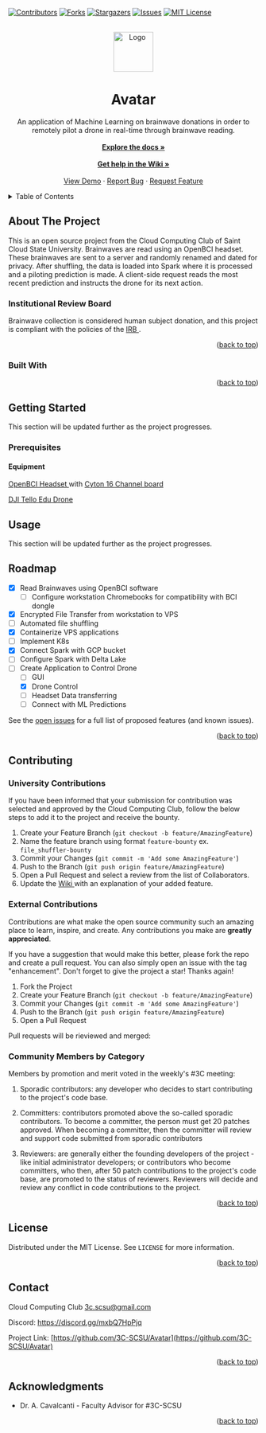
<!-- Improved compatibility of back to top link: See: https://github.com/othneildrew/Best-README-Template/pull/73 -->
<a name="readme-top"></a>
<!--
*** Thanks for checking out the Best-README-Template. If you have a suggestion
*** that would make this better, please fork the repo and create a pull request
*** or simply open an issue with the tag "enhancement".
*** Don't forget to give the project a star!
*** Thanks again! Now go create something AMAZING! :D
-->



<!-- PROJECT SHIELDS -->
<!--
*** I'm using markdown "reference style" links for readability.
*** Reference links are enclosed in brackets [ ] instead of parentheses ( ).
*** See the bottom of this document for the declaration of the reference variables
*** for contributors-url, forks-url, etc. This is an optional, concise syntax you may use.
*** https://www.markdownguide.org/basic-syntax/#reference-style-links
-->

[![Contributors][contributors-shield]][contributors-url]
[![Forks][forks-shield]][forks-url]
[![Stargazers][stars-shield]][stars-url]
[![Issues][issues-shield]][issues-url]
[![MIT License][license-shield]][license-url]




<!-- PROJECT LOGO -->
<br />

<div align="center">
  <a href="https://github.com/3C-SCSU/Avatar">
    <img src="https://avatars.githubusercontent.com/u/114175379?v=4" alt="Logo" width="80" height="80">
  </a>
  <h1 align="center">Avatar</h1>



  <p align="center">
    An application of Machine Learning on brainwave donations in order to remotely pilot a drone in real-time through brainwave reading. 
    <br />
    <br />
    <a href="https://github.com/3C-SCSU/Avatar"><strong>Explore the docs »</strong></a>
    <br />
    <br />
    <a href="https://github.com/3C-SCSU/Avatar/wiki"><strong>Get help in the Wiki »</strong></a>
    <br />
    <br />
<a href="https://github.com/3C-SCSU/Avatar">View Demo</a>
    ·
    <a href="https://github.com/3C-SCSU/Avatar/issues">Report Bug</a>
    ·
    <a href="https://github.com/3C-SCSU/Avatar/issues">Request Feature</a>    

  </p>
</div>



<!-- TABLE OF CONTENTS -->
<details>
  <summary>Table of Contents</summary>
  <ol>
    <li>
      <a href="#about-the-project">About The Project</a>
      <ul>
        <li><a href="#built-with">Built With</a></li>
      </ul>
    </li>
    <li>
      <a href="#getting-started">Getting Started</a>
      <ul>
        <li><a href="#prerequisites">Prerequisites</a></li>
        <li><a href="#installation">Installation</a></li>
      </ul>
    </li>
    <li><a href="#usage">Usage</a></li>
    <li><a href="#roadmap">Roadmap</a></li>
    <li><a href="#contributing">Contributing</a></li>
    <li><a href="#license">License</a></li>
    <li><a href="#contact">Contact</a></li>
    <li><a href="#acknowledgments">Acknowledgments</a></li>
  </ol>
</details>



<!-- ABOUT THE PROJECT -->
## About The Project

<!--[![Product Name Screen Shot][product-screenshot]](https://example.com)-->

This is an open source project from the Cloud Computing Club of Saint Cloud State University. Brainwaves are read using an OpenBCI headset. These brainwaves are sent to a server and randomly renamed and dated for privacy. After shuffling, the data is loaded into Spark where it is processed and a piloting prediction is made. A client-side request reads the most recent prediction and instructs the drone for its next action. 

 ### Institutional Review Board

Brainwave collection is considered human subject donation, and this project is compliant with the policies of the <a href="https://www.stcloudstate.edu/irb/">IRB </a>. 



<p align="right">(<a href="#readme-top">back to top</a>)</p>



### Built With
<!--   ********TODO: UPDATE  BUIlT WITH SECTION ****************
* [![Next][Next.js]][Next-url]
* [![React][React.js]][React-url]
* [![Vue][Vue.js]][Vue-url]
* [![Angular][Angular.io]][Angular-url]
* [![Svelte][Svelte.dev]][Svelte-url]
* [![Laravel][Laravel.com]][Laravel-url]
* [![Bootstrap][Bootstrap.com]][Bootstrap-url]
* [![JQuery][JQuery.com]][JQuery-url]
***************END OF UPDATE INSTALLTION INFORMATION    --->
<p align="right">(<a href="#readme-top">back to top</a>)</p>



<!-- GETTING STARTED -->
## Getting Started

This section will be updated further as the project progresses. 

### Prerequisites
<h4> Equipment</h4>

<a href="https://shop.openbci.com/products/ultracortex-mark-iv" > OpenBCI Headset </a> with <a href="https://shop.openbci.com/products/cyton-daisy-biosensing-boards-16-channel" > Cyton 16 Channel board </a>

<a href = "https://www.amazon.com/DJI-CP-TL-00000026-02-Tello-EDU/dp/B07TZG2NNT?ref_=ast_sto_dp" > DJI Tello Edu Drone </a> 


<!---   ***************TODO: UPDATE INSTALLATION INFORMATION 
This is an example of how to list things you need to use the software and how to install them.
* npm
  ```sh
  npm install npm@latest -g
  ```

### Installation

1. Get a free API Key at [https://example.com](https://example.com)
2. Clone the repo
   ```sh
   git clone https://github.com/3C-SCSU/Avatar.git
   ```
3. Install NPM packages
   ```sh
   npm install
   ```
4. Enter your API in `config.js`
   ```js
   const API_KEY = 'ENTER YOUR API';
   ```

<p align="right">(<a href="#readme-top">back to top</a>)</p>

***************END OF UPDATE INSTALLATION INFORMATION    --->

<!-- USAGE EXAMPLES -->
## Usage

This section will be updated further as the project progresses.

<!---   ***************TODO: UPDATE USAGE INFORMATION 
_For more examples, please refer to the [Documentation](https://example.com)_

<p align="right">(<a href="#readme-top">back to top</a>)</p>

***************END OF UPDATE USAGE INFORMATION    --->

<!-- ROADMAP -->
## Roadmap

- [x] Read Brainwaves using OpenBCI software
	- [ ] Configure workstation Chromebooks for compatibility with BCI dongle
- [x] Encrypted File Transfer from workstation to VPS 
- [ ] Automated file shuffling
- [x] Containerize VPS applications 
- [ ] Implement K8s
- [x] Connect Spark with GCP bucket
- [ ] Configure Spark with Delta Lake
- [ ] Create Application to Control Drone
	- [ ] GUI
	- [x] Drone Control
	- [ ] Headset Data transferring
	- [ ] Connect with ML Predictions

See the [open issues](https://github.com/3C-SCSU/Avatar/issues) for a full list of proposed features (and known issues). 

<p align="right">(<a href="#readme-top">back to top</a>)</p>



<!-- CONTRIBUTING -->
## Contributing

### University Contributions
If you have been informed that your submission for contribution was selected and approved by the Cloud Computing Club, follow the below steps to add it to the project and receive the bounty. 
1. Create your Feature Branch (`git checkout -b feature/AmazingFeature`)
2. Name the feature branch using format `feature-bounty` ex. `file_shuffler-bounty` 
3. Commit your Changes (`git commit -m 'Add some AmazingFeature'`)
4. Push to the Branch (`git push origin feature/AmazingFeature`)
5. Open a Pull Request and select a review from the list of Collaborators.
6. Update the  <a href="https://github.com/3C-SCSU/Avatar/wiki">Wiki </a> with an explanation of your added feature. 


### External Contributions
Contributions are what make the open source community such an amazing place to learn, inspire, and create. Any contributions you make are **greatly appreciated**.

If you have a suggestion that would make this better, please fork the repo and create a pull request. You can also simply open an issue with the tag "enhancement".
Don't forget to give the project a star! Thanks again!

1. Fork the Project
2. Create your Feature Branch (`git checkout -b feature/AmazingFeature`)
3. Commit your Changes (`git commit -m 'Add some AmazingFeature'`)
4. Push to the Branch (`git push origin feature/AmazingFeature`)
5. Open a Pull Request


Pull requests will be rieviewed and merged: 

### Community Members by Category

Members by promotion and merit voted in the weekly's #3C meeting:

1. Sporadic contributors: any developer who decides to start contributing to the project's code base.

2. Committers: contributors promoted above the so-called sporadic contributors. To become a committer, the person must get 20 patches approved. When becoming a committer, then the committer will review and support code submitted from sporadic contributors

3. Reviewers: are generally either the founding developers of the project - like initial administrator developers; or contributors who become committers, who then, after 50 patch contributions to the project's code base, are promoted to the status of reviewers. Reviewers will decide and review any conflict in code contributions to the project.

<p align="right">(<a href="#readme-top">back to top</a>)</p>



<!-- LICENSE -->
## License

Distributed under the MIT License. See `LICENSE` for more information.

<p align="right">(<a href="#readme-top">back to top</a>)</p>



<!-- CONTACT -->
## Contact

Cloud Computing Club 3c.scsu@gmail.com

Discord: https://discord.gg/mxbQ7HpPjq

Project Link: [https://github.com/3C-SCSU/Avatar](https://github.com/3C-SCSU/Avatar)

<p align="right">(<a href="#readme-top">back to top</a>)</p>



<!-- ACKNOWLEDGMENTS -->
## Acknowledgments

* []() Dr. A. Cavalcanti - Faculty Advisor for #3C-SCSU


<p align="right">(<a href="#readme-top">back to top</a>)</p>



<!-- MARKDOWN LINKS & IMAGES -->
<!-- https://www.markdownguide.org/basic-syntax/#reference-style-links -->
[contributors-shield]: https://img.shields.io/github/contributors/3C-SCSU/Avatar.svg?style=for-the-badge
[contributors-url]: https://github.com/3C-SCSU/Avatar/graphs/contributors
[forks-shield]: https://img.shields.io/github/forks/3C-SCSU/Avatar.svg?style=for-the-badge
[forks-url]: https://github.com/3C-SCSU/Avatar/network/members
[stars-shield]: https://img.shields.io/github/stars/3C-SCSU/Avatar.svg?style=for-the-badge
[stars-url]: https://github.com/3C-SCSU/Avatar/stargazers
[issues-shield]: https://img.shields.io/github/issues/3C-SCSU/Avatar.svg?style=for-the-badge
[issues-url]: https://github.com/3C-SCSU/Avatar/issues
[license-shield]: https://img.shields.io/github/license/3C-SCSU/Avatar.svg?style=for-the-badge
[license-url]: https://github.com/3C-SCSU/Avatar/blob/master/LICENSE
[linkedin-shield]: https://img.shields.io/badge/-LinkedIn-black.svg?style=for-the-badge&logo=linkedin&colorB=555
[linkedin-url]: https://linkedin.com/in/linkedin_username
[product-screenshot]: images/screenshot.png
[Next.js]: https://img.shields.io/badge/next.js-000000?style=for-the-badge&logo=nextdotjs&logoColor=white
[Next-url]: https://nextjs.org/
[React.js]: https://img.shields.io/badge/React-20232A?style=for-the-badge&logo=react&logoColor=61DAFB
[React-url]: https://reactjs.org/
[Vue.js]: https://img.shields.io/badge/Vue.js-35495E?style=for-the-badge&logo=vuedotjs&logoColor=4FC08D
[Vue-url]: https://vuejs.org/
[Angular.io]: https://img.shields.io/badge/Angular-DD0031?style=for-the-badge&logo=angular&logoColor=white
[Angular-url]: https://angular.io/
[Svelte.dev]: https://img.shields.io/badge/Svelte-4A4A55?style=for-the-badge&logo=svelte&logoColor=FF3E00
[Svelte-url]: https://svelte.dev/
[Laravel.com]: https://img.shields.io/badge/Laravel-FF2D20?style=for-the-badge&logo=laravel&logoColor=white
[Laravel-url]: https://laravel.com
[Bootstrap.com]: https://img.shields.io/badge/Bootstrap-563D7C?style=for-the-badge&logo=bootstrap&logoColor=white
[Bootstrap-url]: https://getbootstrap.com
[JQuery.com]: https://img.shields.io/badge/jQuery-0769AD?style=for-the-badge&logo=jquery&logoColor=white
[JQuery-url]: https://jquery.com 
